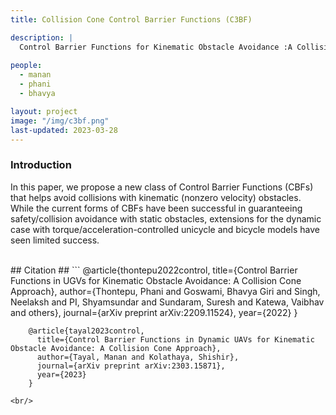 ```yaml
---
title: Collision Cone Control Barrier Functions (C3BF)

description: |
  Control Barrier Functions for Kinematic Obstacle Avoidance :A Collision Cone Approach
  
people:
  - manan
  - phani
  - bhavya

layout: project
image: "/img/c3bf.png"
last-updated: 2023-03-28
---
```

### Introduction 
In this paper, we propose a new class of Control Barrier Functions (CBFs) that helps avoid collisions with kinematic (nonzero velocity) obstacles. While the current forms of CBFs have been successful in guaranteeing safety/collision avoidance with static obstacles, extensions for the dynamic case with torque/acceleration-controlled unicycle and bicycle models have seen limited success. 

<!-- <br/>
<img src="{{site.base}}/img/tile_backtrot.png" alt="drawing" width="600"/>
<img src="{{site.base}}/img/tile_sidestep.png" alt="drawing" width="600"/>
<img src="{{site.base}}/img/tile_turn.png" alt="drawing" width="600"/>

[![Gait Library Synthesis](http://i3.ytimg.com/vi/3BQYX2vZdAg/hqdefault.jpg)](https://www.youtube.com/watch?v=3BQYX2vZdAg&t=97s&ab_channel=Stoch_IISc "GaitLibrary")
[![Learning Stable Manuveuers](http://i3.ytimg.com/vi/LRbHetp0dcg/hqdefault.jpg)](https://www.youtube.com/watch?v=LRbHetp0dcg&t=15s&ab_channel=kartikpaigwar "ROMAN") -->

<br/>
## Citation ##
```
        @article{thontepu2022control,
          title={Control Barrier Functions in UGVs for Kinematic Obstacle Avoidance: A Collision Cone Approach},
          author={Thontepu, Phani and Goswami, Bhavya Giri and Singh, Neelaksh and PI, Shyamsundar and Sundaram, Suresh and Katewa, Vaibhav and others},
          journal={arXiv preprint arXiv:2209.11524},
          year={2022}
        }
        
        @article{tayal2023control,
          title={Control Barrier Functions in Dynamic UAVs for Kinematic Obstacle Avoidance: A Collision Cone Approach},
          author={Tayal, Manan and Kolathaya, Shishir},
          journal={arXiv preprint arXiv:2303.15871},
          year={2023}
        }
        
```
<br/>